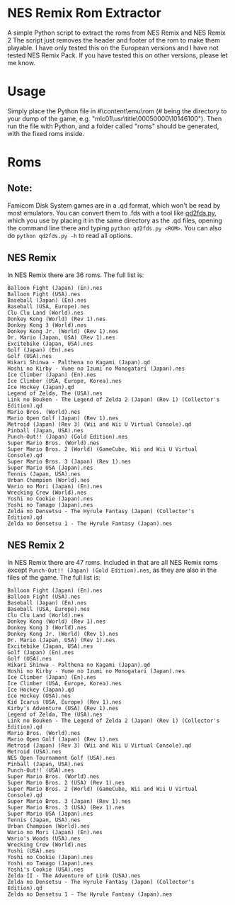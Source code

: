 # NES Remix Rom Extractor
A simple Python script to extract the roms from NES Remix and NES Remix 2
The script just removes the header and footer of the rom to make them playable.
I have only tested this on the European versions and I have not tested NES Remix Pack.
If you have tested this on other versions, please let me know.

# Usage
Simply place the Python file in #\content\emu\rom (# being the directory to your dump of the game, e.g. "mlc01\usr\title\00050000\10146100").
Then run the file with Python, and a folder called "roms" should be generated, with the fixed roms inside.

# Roms
## Note: 
Famicom Disk System games are in a .qd format, which won't be read by most emulators. You can convert them to .fds with a tool like  <a href="https://gist.github.com/einstein95/6545066905680466cdf200c4cc8ca4f0">qd2fds.py<a>, which you use by placing it in the same directory as the .qd files, opening the command line there and typing `python qd2fds.py <ROM>`. You can also do `python qd2fds.py -h` to read all options.

## NES Remix
In NES Remix there are 36 roms.
The full list is:
```
Balloon Fight (Japan) (En).nes
Balloon Fight (USA).nes
Baseball (Japan) (En).nes
Baseball (USA, Europe).nes
Clu Clu Land (World).nes
Donkey Kong (World) (Rev 1).nes
Donkey Kong 3 (World).nes
Donkey Kong Jr. (World) (Rev 1).nes
Dr. Mario (Japan, USA) (Rev 1).nes
Excitebike (Japan, USA).nes
Golf (Japan) (En).nes
Golf (USA).nes
Hikari Shinwa - Palthena no Kagami (Japan).qd
Hoshi no Kirby - Yume no Izumi no Monogatari (Japan).nes
Ice Climber (Japan) (En).nes
Ice Climber (USA, Europe, Korea).nes
Ice Hockey (Japan).qd
Legend of Zelda, The (USA).nes
Link no Bouken - The Legend of Zelda 2 (Japan) (Rev 1) (Collector's Edition).qd
Mario Bros. (World).nes
Mario Open Golf (Japan) (Rev 1).nes
Metroid (Japan) (Rev 3) (Wii and Wii U Virtual Console).qd
Pinball (Japan, USA).nes
Punch-Out!! (Japan) (Gold Edition).nes
Super Mario Bros. (World).nes
Super Mario Bros. 2 (World) (GameCube, Wii and Wii U Virtual Console).qd
Super Mario Bros. 3 (Japan) (Rev 1).nes
Super Mario USA (Japan).nes
Tennis (Japan, USA).nes
Urban Champion (World).nes
Wario no Mori (Japan) (En).nes
Wrecking Crew (World).nes
Yoshi no Cookie (Japan).nes
Yoshi no Tamago (Japan).nes
Zelda no Densetsu - The Hyrule Fantasy (Japan) (Collector's Edition).qd
Zelda no Densetsu 1 - The Hyrule Fantasy (Japan).nes
```
## NES Remix 2
In NES Remix there are 47 roms. Included in that are all NES Remix roms except `Punch-Out!! (Japan) (Gold Edition).nes`, as they are also in the files of the game.
The full list is:
```
Balloon Fight (Japan) (En).nes
Balloon Fight (USA).nes
Baseball (Japan) (En).nes
Baseball (USA, Europe).nes
Clu Clu Land (World).nes
Donkey Kong (World) (Rev 1).nes
Donkey Kong 3 (World).nes
Donkey Kong Jr. (World) (Rev 1).nes
Dr. Mario (Japan, USA) (Rev 1).nes
Excitebike (Japan, USA).nes
Golf (Japan) (En).nes
Golf (USA).nes
Hikari Shinwa - Palthena no Kagami (Japan).qd
Hoshi no Kirby - Yume no Izumi no Monogatari (Japan).nes
Ice Climber (Japan) (En).nes
Ice Climber (USA, Europe, Korea).nes
Ice Hockey (Japan).qd
Ice Hockey (USA).nes
Kid Icarus (USA, Europe) (Rev 1).nes
Kirby's Adventure (USA) (Rev 1).nes
Legend of Zelda, The (USA).nes
Link no Bouken - The Legend of Zelda 2 (Japan) (Rev 1) (Collector's Edition).qd
Mario Bros. (World).nes
Mario Open Golf (Japan) (Rev 1).nes
Metroid (Japan) (Rev 3) (Wii and Wii U Virtual Console).qd
Metroid (USA).nes
NES Open Tournament Golf (USA).nes
Pinball (Japan, USA).nes
Punch-Out!! (USA).nes
Super Mario Bros. (World).nes
Super Mario Bros. 2 (USA) (Rev 1).nes
Super Mario Bros. 2 (World) (GameCube, Wii and Wii U Virtual Console).qd
Super Mario Bros. 3 (Japan) (Rev 1).nes
Super Mario Bros. 3 (USA) (Rev 1).nes
Super Mario USA (Japan).nes
Tennis (Japan, USA).nes
Urban Champion (World).nes
Wario no Mori (Japan) (En).nes
Wario's Woods (USA).nes
Wrecking Crew (World).nes
Yoshi (USA).nes
Yoshi no Cookie (Japan).nes
Yoshi no Tamago (Japan).nes
Yoshi's Cookie (USA).nes
Zelda II - The Adventure of Link (USA).nes
Zelda no Densetsu - The Hyrule Fantasy (Japan) (Collector's Edition).qd
Zelda no Densetsu 1 - The Hyrule Fantasy (Japan).nes
```
